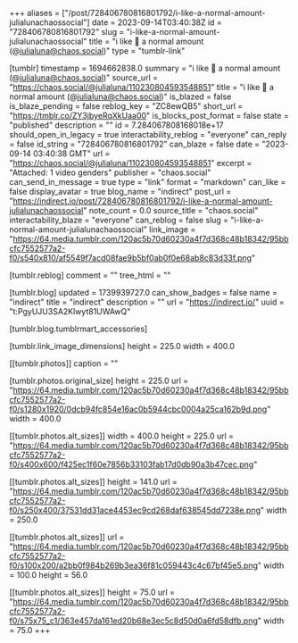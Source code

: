 +++
aliases = ["/post/728406780816801792/i-like-a-normal-amount-julialunachaossocial"]
date = 2023-09-14T03:40:38Z
id = "728406780816801792"
slug = "i-like-a-normal-amount-julialunachaossocial"
title = "i like 🍓 a normal amount (@julialuna@chaos.social)"
type = "tumblr-link"

[tumblr]
timestamp = 1694662838.0
summary = "i like 🍓 a normal amount (@julialuna@chaos.social)"
source_url = "https://chaos.social/@julialuna/110230804593548851"
title = "i like 🍓 a normal amount (@julialuna@chaos.social)"
is_blazed = false
is_blaze_pending = false
reblog_key = "ZC8ewQB5"
short_url = "https://tmblr.co/ZY3jbyeRqXkUaa00"
is_blocks_post_format = false
state = "published"
description = ""
id = 7.284067808168018e+17
should_open_in_legacy = true
interactability_reblog = "everyone"
can_reply = false
id_string = "728406780816801792"
can_blaze = false
date = "2023-09-14 03:40:38 GMT"
url = "https://chaos.social/@julialuna/110230804593548851"
excerpt = "Attached: 1 video genders"
publisher = "chaos.social"
can_send_in_message = true
type = "link"
format = "markdown"
can_like = false
display_avatar = true
blog_name = "indirect"
post_url = "https://indirect.io/post/728406780816801792/i-like-a-normal-amount-julialunachaossocial"
note_count = 0.0
source_title = "chaos.social"
interactability_blaze = "everyone"
can_reblog = false
slug = "i-like-a-normal-amount-julialunachaossocial"
link_image = "https://64.media.tumblr.com/120ac5b70d60230a4f7d368c48b18342/95bbcfc7552577a2-f0/s540x810/af5549f7acd08fae9b5bf0ab0f0e68ab8c83d33f.png"

[tumblr.reblog]
comment = ""
tree_html = ""

[tumblr.blog]
updated = 1739939727.0
can_show_badges = false
name = "indirect"
title = "indirect"
description = ""
url = "https://indirect.io/"
uuid = "t:PgyUJU3SA2Klwyt81UWAwQ"

[tumblr.blog.tumblrmart_accessories]

[tumblr.link_image_dimensions]
height = 225.0
width = 400.0

[[tumblr.photos]]
caption = ""

[tumblr.photos.original_size]
height = 225.0
url = "https://64.media.tumblr.com/120ac5b70d60230a4f7d368c48b18342/95bbcfc7552577a2-f0/s1280x1920/0dcb94fc854e16ac0b5944cbc0004a25ca162b9d.png"
width = 400.0

[[tumblr.photos.alt_sizes]]
width = 400.0
height = 225.0
url = "https://64.media.tumblr.com/120ac5b70d60230a4f7d368c48b18342/95bbcfc7552577a2-f0/s400x600/f425ec1f60e7856b33103fab17d0db90a3b47cec.png"

[[tumblr.photos.alt_sizes]]
height = 141.0
url = "https://64.media.tumblr.com/120ac5b70d60230a4f7d368c48b18342/95bbcfc7552577a2-f0/s250x400/37531dd31ace4453ec9cd268daf638545dd7238e.png"
width = 250.0

[[tumblr.photos.alt_sizes]]
url = "https://64.media.tumblr.com/120ac5b70d60230a4f7d368c48b18342/95bbcfc7552577a2-f0/s100x200/a2bb0f984b269b3ea36f81c059443c4c67bf45e5.png"
width = 100.0
height = 56.0

[[tumblr.photos.alt_sizes]]
height = 75.0
url = "https://64.media.tumblr.com/120ac5b70d60230a4f7d368c48b18342/95bbcfc7552577a2-f0/s75x75_c1/363e457da161ed20b68e3ec5c8d50d0a6fd58dfb.png"
width = 75.0
+++
